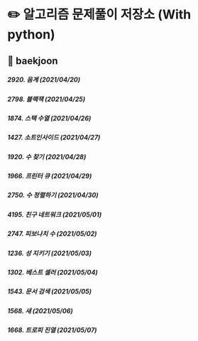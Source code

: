 # :pencil2: 알고리즘 문제풀이 저장소 (With python)

## :blue_book: baekjoon
##### 2920. 음계 (2021/04/20)
##### 2798. 블랙잭 (2021/04/25)
##### 1874. 스택 수열 (2021/04/26)
##### 1427. 소트인사이드 (2021/04/27)
##### 1920. 수 찾기 (2021/04/28)
##### 1966. 프린터 큐 (2021/04/29)
##### 2750. 수 정렬하기 (2021/04/30)
##### 4195. 친구 네트워크 (2021/05/01)
##### 2747. 피보나치 수 (2021/05/02)
##### 1236. 성 지키기 (2021/05/03)
##### 1302. 베스트 셀러 (2021/05/04)
##### 1543. 문서 검색 (2021/05/05)
##### 1568. 새 (2021/05/06)
##### 1668. 트로피 진열 (2021/05/07)
